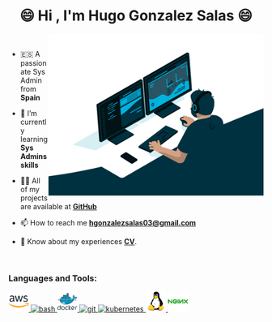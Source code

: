 <h1 align="center">😄 Hi , I'm Hugo Gonzalez Salas 😄 </h1>
<p align="left">
  <img src="giphy.gif" alt="image" width="425" align="right">
</p>

<br>


- 🇪🇸 A passionate Sys Admin from **Spain**

- 🌱 I’m currently learning **Sys Admins skills**

- 👨‍💻 All of my projects are available at **[GitHub](https://github.com/HugoGonzalezSalas)**

- 📫 How to reach me **hgonzalezsalas03@gmail.com**

- 📄 Know about my experiences **[CV](https://drive.google.com/file/d/1yMCvjeJzmFIVnbKk9oraMI9B8wTGvjUP/view?usp=sharing)**.

<br>

<h3 align="left">Languages and Tools:</h3>
<p align="left"> <a href="https://aws.amazon.com" target="_blank" rel="noreferrer"> <img src="https://raw.githubusercontent.com/devicons/devicon/master/icons/amazonwebservices/amazonwebservices-original-wordmark.svg" alt="aws" width="40" height="40"/> </a> <a href="https://www.gnu.org/software/bash/" target="_blank" rel="noreferrer"> <img src="https://www.vectorlogo.zone/logos/gnu_bash/gnu_bash-icon.svg" alt="bash" width="40" height="40"/> </a> <a href="https://www.docker.com/" target="_blank" rel="noreferrer"> <img src="https://raw.githubusercontent.com/devicons/devicon/master/icons/docker/docker-original-wordmark.svg" alt="docker" width="40" height="40"/> </a> <a href="https://git-scm.com/" target="_blank" rel="noreferrer"> <img src="https://www.vectorlogo.zone/logos/git-scm/git-scm-icon.svg" alt="git" width="40" height="40"/> </a> <a href="https://kubernetes.io" target="_blank" rel="noreferrer"> <img src="https://www.vectorlogo.zone/logos/kubernetes/kubernetes-icon.svg" alt="kubernetes" width="40" height="40"/> </a> <a href="https://www.linux.org/" target="_blank" rel="noreferrer"> <img src="https://raw.githubusercontent.com/devicons/devicon/master/icons/linux/linux-original.svg" alt="linux" width="40" height="40"/> </a> <a href="https://www.nginx.com" target="_blank" rel="noreferrer"> <img src="https://raw.githubusercontent.com/devicons/devicon/master/icons/nginx/nginx-original.svg" alt="nginx" width="40" height="40"/> </a> </p>

